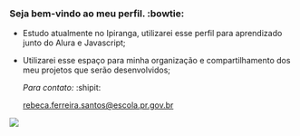 ### Seja bem-vindo ao meu perfil. :bowtie:

- Estudo atualmente no Ipiranga, utilizarei esse perfil para aprendizado junto do Alura e Javascript;
- Utilizarei esse espaço para minha organização e compartilhamento dos meu projetos que serão desenvolvidos;

  *Para contato:* :shipit:
  
  rebeca.ferreira.santos@escola.pr.gov.br
  

![](https://media.tenor.com/4_TUutwm0mEAAAAM/gilmore-girls-gilmore-girls-revival.gif)
